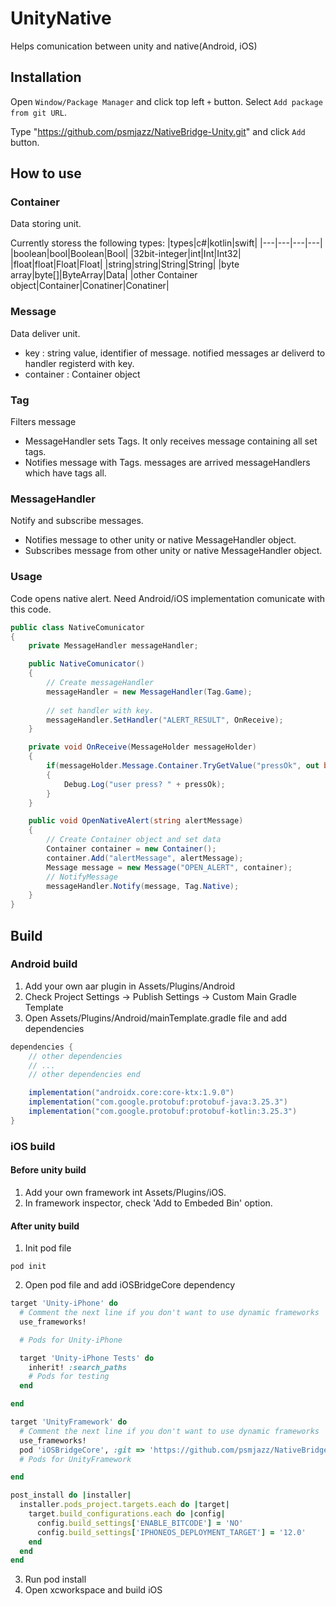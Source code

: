 # UnityNative
Helps comunication between unity and native(Android, iOS)

## Installation
Open `Window/Package Manager` and click top left `+` button. Select `Add package from git URL`. 

Type "https://github.com/psmjazz/NativeBridge-Unity.git" and click `Add` button.

## How to use

### Container
Data storing unit.

Currently storess the following types:
|types|c#|kotlin|swift|
|---|---|---|---|
|boolean|bool|Boolean|Bool|
|32bit-integer|int|Int|Int32|
|float|float|Float|Float|
|string|string|String|String|
|byte array|byte[]|ByteArray|Data|
|other Container object|Container|Conatiner|Conatiner|

### Message
Data deliver unit.
- key : string value, identifier of message. notified messages ar deliverd to handler registerd with key.
- container : Container object

### Tag
Filters message
- MessageHandler sets Tags. It only receives message containing all set tags.
- Notifies message with Tags. messages are arrived messageHandlers which have tags all.

### MessageHandler
Notify and subscribe messages.
- Notifies message to other unity or native MessageHandler object. 
- Subscribes message from other unity or native MessageHandler object.

### Usage
Code opens native alert. Need Android/iOS implementation comunicate with this code.
```cs
public class NativeComunicator
{
    private MessageHandler messageHandler;

    public NativeComunicator()
    {
        // Create messageHandler
        messageHandler = new MessageHandler(Tag.Game);
        
        // set handler with key.
        messageHandler.SetHandler("ALERT_RESULT", OnReceive); 
    }   

    private void OnReceive(MessageHolder messageHolder)
    {
        if(messageHolder.Message.Container.TryGetValue("pressOk", out bool pressOk))
        {
            Debug.Log("user press? " + pressOk);
        }
    }

    public void OpenNativeAlert(string alertMessage)
    {
        // Create Container object and set data
        Container container = new Container();
        container.Add("alertMessage", alertMessage);
        Message message = new Message("OPEN_ALERT", container);
        // NotifyMessage 
        messageHandler.Notify(message, Tag.Native);
    }
}
```

## Build
### Android build
1. Add your own aar plugin in Assets/Plugins/Android
2. Check Project Settings → Publish Settings → Custom Main Gradle Template
3. Open Assets/Plugins/Android/mainTemplate.gradle file and add dependencies
```groovy
dependencies {
    // other dependencies
    // ...
    // other dependencies end

    implementation("androidx.core:core-ktx:1.9.0")
    implementation("com.google.protobuf:protobuf-java:3.25.3")
    implementation("com.google.protobuf:protobuf-kotlin:3.25.3")
}
```

### iOS build
#### Before unity build
1. Add your own framework int Assets/Plugins/iOS.
2. In framework inspector, check 'Add to Embeded Bin' option.
#### After unity build
1. Init pod file
```shell
pod init
```
2. Open pod file and add iOSBridgeCore dependency
```ruby
target 'Unity-iPhone' do
  # Comment the next line if you don't want to use dynamic frameworks
  use_frameworks!

  # Pods for Unity-iPhone

  target 'Unity-iPhone Tests' do
    inherit! :search_paths
    # Pods for testing
  end

end

target 'UnityFramework' do
  # Comment the next line if you don't want to use dynamic frameworks
  use_frameworks!
  pod 'iOSBridgeCore', :git => 'https://github.com/psmjazz/NativeBridge-iOS.git', :tag => '0.0.1' 
  # Pods for UnityFramework

end

post_install do |installer|
  installer.pods_project.targets.each do |target|
    target.build_configurations.each do |config|
      config.build_settings['ENABLE_BITCODE'] = 'NO'
      config.build_settings['IPHONEOS_DEPLOYMENT_TARGET'] = '12.0'
    end
  end
end

```
3. Run pod install
4. Open xcworkspace and build iOS